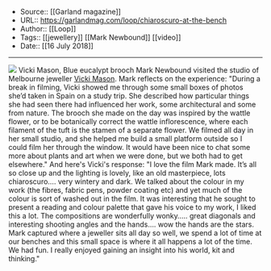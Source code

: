 ﻿
  * Source:: [[Garland magazine]]
  * URL:: https://garlandmag.com/loop/chiaroscuro-at-the-bench
  * Author:: [[Loop]]
  * Tags:: [[jewellery]] [[Mark Newbound]] [[video]]
  * Date:: [[16 July 2018]]


* * *
[![](https://garlandmag.com/wp-content/uploads/2018/07/Powder-eucalypt-1024x534.jpg)](https://garlandmag.com/wp-content/uploads/2018/07/Powder-eucalypt.jpg)
Vicki Mason, Blue eucalypt brooch
Mark Newbound visited the studio of Melbourne jeweller [Vicki Mason](http://www.vickijewel.com). 
Mark reflects on the experience:
"During a break in filming, Vicki showed me through some small boxes of photos she’d taken in Spain on a study trip. She described how particular things she had seen there had influenced her work, some architectural and some from nature. The brooch she made on the day was inspired by the wattle flower, or to be botanically correct the wattle inflorescence, where each filament of the tuft is the stamen of a separate flower. We filmed all day in her small studio, and she helped me build a small platform outside so I could film her through the window. It would have been nice to chat some more about plants and art when we were done, but we both had to get elsewhere."
And here's Vicki's response:
"I love the film Mark made. It’s all so close up and the lighting is lovely, like an old masterpiece, lots chiaroscuro…. very wintery and dark. We talked about the colour in my work (the fibres, fabric pens, powder coating etc) and yet much of the colour is sort of washed out in the film. It was interesting that he sought to present a reading and colour palette that gave his voice to my work, I liked this a lot. The compositions are wonderfully wonky….. great diagonals and interesting shooting angles and the hands…. wow the hands are the stars. Mark captured where a jeweller sits all day so well, we spend a lot of time at our benches and this small space is where it all happens a lot of the time. We had fun. I really enjoyed gaining an insight into his world, kit and thinking."
